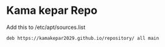 # Kama kepar Repo

Add this to /etc/apt/sources.list
```
deb https://kamakepar2029.github.io/repository/ all main
```

